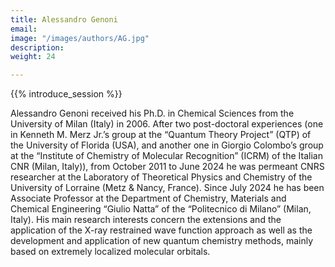 ```yaml
---
title: Alessandro Genoni
email: 
image: "/images/authors/AG.jpg"
description: 
weight: 24

---
```


{{% introduce_session %}}

Alessandro Genoni received his Ph.D. in Chemical Sciences from the University of Milan (Italy) in 2006. After two post-doctoral experiences (one in Kenneth M. Merz Jr.’s group at the “Quantum Theory Project” (QTP) of the University of Florida (USA), and another one in Giorgio Colombo’s group at the “Institute of Chemistry of Molecular Recognition” (ICRM) of the Italian CNR (Milan, Italy)), from October 2011 to June 2024 he was permeant CNRS researcher at the Laboratory of Theoretical Physics and Chemistry of the University of Lorraine (Metz & Nancy, France). Since July 2024 he has been Associate Professor at the Department of Chemistry, Materials and Chemical Engineering “Giulio Natta” of the “Politecnico di Milano” (Milan, Italy). His main research interests concern the extensions and the application of the X-ray restrained wave function approach as well as the development and application of new quantum chemistry methods, mainly based on extremely localized molecular orbitals.

